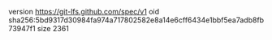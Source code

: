 version https://git-lfs.github.com/spec/v1
oid sha256:5bd9317d30984fa974a717802582e8a14e6cff6434e1bbf5ea7adb8fb73947f1
size 2361
